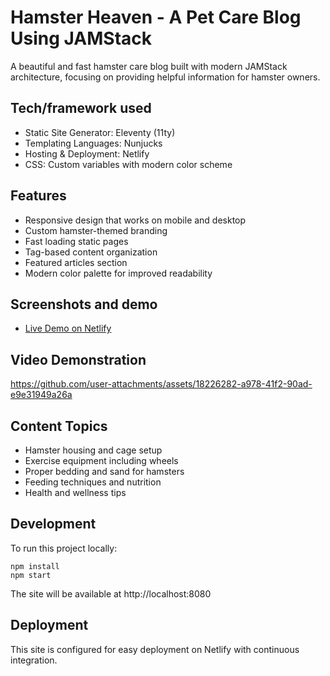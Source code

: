 # Hamster Heaven - A Pet Care Blog Using JAMStack

A beautiful and fast hamster care blog built with modern JAMStack architecture, focusing on providing helpful information for hamster owners.

## Tech/framework used
- Static Site Generator: Eleventy (11ty)
- Templating Languages: Nunjucks
- Hosting & Deployment: Netlify
- CSS: Custom variables with modern color scheme

## Features
- Responsive design that works on mobile and desktop
- Custom hamster-themed branding
- Fast loading static pages
- Tag-based content organization
- Featured articles section
- Modern color palette for improved readability

## Screenshots and demo
- [Live Demo on Netlify](https://11tyjamstackcms.netlify.app/)

## Video Demonstration
https://github.com/user-attachments/assets/18226282-a978-41f2-90ad-e9e31949a26a

## Content Topics
- Hamster housing and cage setup
- Exercise equipment including wheels
- Proper bedding and sand for hamsters
- Feeding techniques and nutrition
- Health and wellness tips

## Development
To run this project locally:

```
npm install
npm start
```

The site will be available at http://localhost:8080

## Deployment
This site is configured for easy deployment on Netlify with continuous integration.

